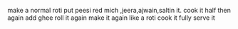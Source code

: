make a normal roti put peesi red mich ,jeera,ajwain,saltin it.
cook it half
then again add ghee 
roll it again make it again like a roti
cook it fully
serve it